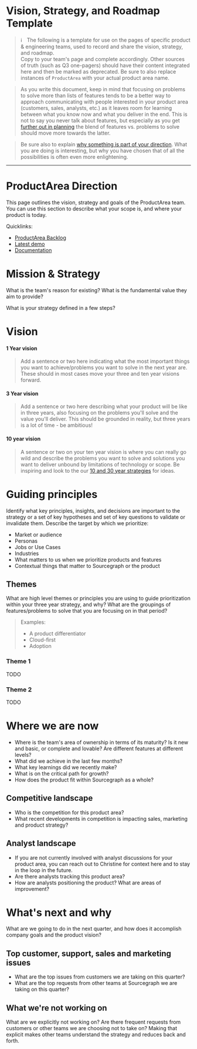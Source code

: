 # Vision, Strategy, and Roadmap Template

> ℹ️  The following is a template for use on the pages of specific product & engineering teams, used to record and share the vision, strategy, and roadmap.<br>Copy to your team's page and complete accordingly. Other sources of truth (such as Q3 one-pagers) should have their content integrated here and then be marked as deprecated. Be sure to also replace instances of `ProductArea` with your actual product area name.

> As you write this document, keep in mind that focusing on problems to solve more than lists of features tends to be a better way to approach communicating with people interested in your product area (customers, sales, analysts, etc.) as it leaves room for learning between what you know now and what you deliver in the end. This is not to say you never talk about features, but especially as you get [further out in planning](https://medium.com/@jobv/the-nearsighted-roadmap-57fa57b5906a) the blend of features vs. problems to solve should move more towards the latter.

> Be sure also to explain [why something is part of your direction](https://medium.com/leadership-motivation-and-impact/the-power-of-starting-with-why-f8e491392ef8). What you are doing is interesting, but why you have chosen that of all the possibilities is often even more enlightening.

---

# ProductArea Direction

This page outlines the vision, strategy and goals of the ProductArea team. You can use this section to describe what your scope is, and where your product is today.

Quicklinks:

- [ProductArea Backlog](https://about.sourcegraph.com/) <!-- Update links with your page -->
- [Latest demo](https://about.sourcegraph.com/)
- [Documentation](https://about.sourcegraph.com/)

# Mission & Strategy

What is the team's reason for existing? What is the fundamental value they aim to provide?

What is your strategy defined in a few steps?

# Vision

#### 1 Year vision

> Add a sentence or two here indicating what the most important things you want to achieve/problems you want to solve in the next year are. These should in most cases move your three and ten year visions forward.

#### 3 Year vision

> Add a sentence or two here describing what your product will be like in three years, also focusing on the problems you'll solve and the value you'll deliver. This should be grounded in reality, but three years is a lot of time - be ambitious!

#### 10 year vision

> A sentence or two on your ten year vision is where you can really go wild and describe the problems you want to solve and solutions you want to deliver unbound by limitations of technology or scope. Be inspiring and look to the our [10 and 30 year strategies](../../company/strategy.md#sourcegraph-strategy) for ideas.

# Guiding principles

Identify what key principles, insights, and decisions are important to the strategy or a set of key hypotheses and set of key questions to validate or invalidate them.
Describe the target by which we prioritize:

- Market or audience
- Personas
- Jobs or Use Cases
- Industries
- What matters to us when we prioritize products and features
- Contextual things that matter to Sourcegraph or the product

## Themes

What are high level themes or principles you are using to guide prioritization within your three year strategy, and why? What are the groupings of features/problems to solve that you are focusing on in that period?

> Examples:
>
> - A product differentiator
> - Cloud-first
> - Adoption

### Theme 1

TODO

### Theme 2

TODO

# Where we are now

- Where is the team's area of ownership in terms of its maturity? Is it new and basic, or complete and lovable? Are different features at different levels?
- What did we achieve in the last few months?
- What key learnings did we recently make?
- What is on the critical path for growth?
- How does the product fit within Sourcegraph as a whole?

## Competitive landscape

- Who is the competition for this product area?
- What recent developments in competition is impacting sales, marketing and product strategy?

## Analyst landscape

- If you are not currently involved with analyst discussions for your product area, you can reach out to Christine for context here and to stay in the loop in the future.
- Are there analysts tracking this product area?
- How are analysts positioning the product? What are areas of improvement?

# What's next and why

What are we going to do in the next quarter, and how does it accomplish company goals and the product vision?

## Top customer, support, sales and marketing issues

- What are the top issues from customers we are taking on this quarter?
- What are the top requests from other teams at Sourcegraph we are taking on this quarter?

## What we're not working on

What are we explicitly not working on? Are there frequent requests from customers or other teams we are choosing not to take on? Making that explicit makes other teams understand the strategy and reduces back and forth.
